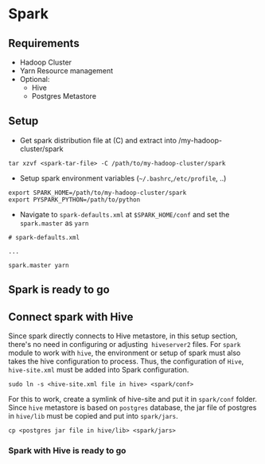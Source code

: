 # Spark

## Requirements
* Hadoop Cluster
* Yarn Resource management
* Optional:
  * Hive
  * Postgres Metastore

## Setup

* Get spark distribution file at (C) and extract into /my-hadoop-cluster/spark

```
tar xzvf <spark-tar-file> -C /path/to/my-hadoop-cluster/spark
```

* Setup spark environment variables (`~/.bashrc`,`/etc/profile`, ..)

```
export SPARK_HOME=/path/to/my-hadoop-cluster/spark
export PYSPARK_PYTHON=/path/to/python
```

* Navigate to `spark-defaults.xml` at `$SPARK_HOME/conf` and set the `spark.master` as `yarn`

```
# spark-defaults.xml

...

spark.master yarn
```

## Spark is ready to go

## Connect spark with Hive

Since spark directly connects to Hive metastore, in this setup section, there's no need in configuring or adjusting` hiveserver2` files. For `spark` module to work with `hive`, the environment or setup of spark must also takes the hive configuration to process. Thus, the configuration of `Hive`, `hive-site.xml` must be added into Spark configuration.

```
sudo ln -s <hive-site.xml file in hive> <spark/conf>
```

For this to work, create a symlink of hive-site and put it in `spark/conf` folder. Since `hive` metastore is based on `postgres` database, the jar file of postgres in `hive/lib` must be copied and put into `spark/jars`.

```
cp <postgres jar file in hive/lib> <spark/jars>
```

### Spark with Hive is ready to go


